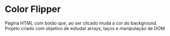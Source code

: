 # Color Flipper

Página HTML com botão que, ao ser clicado muda a cor do background.
Projeto criado com objetivo de estudar arrays, laços e manipulação de DOM
